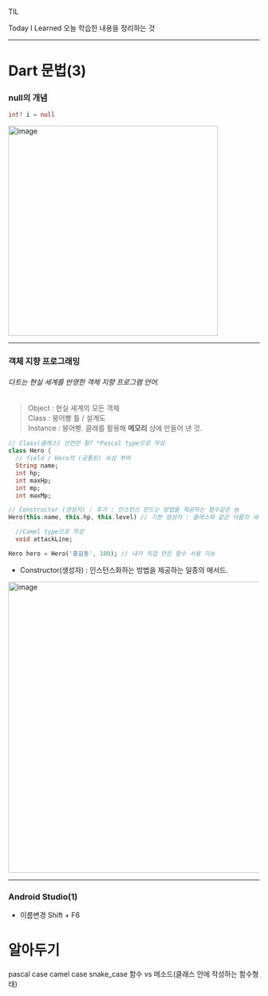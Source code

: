 TIL

Today I Learned
오늘 학습한 내용을 정리하는 것
***

Dart 문법(3)
========

### null의 개념
```Dart
int? i = null
```
<img width="420" alt="image" src="https://github.com/gyubit/TIL/assets/114902088/1d1b4789-a9d1-406f-8869-899f41d6e6a5">

---
### 객체 지향 프로그래밍
###### 다트는 현실 세계를 반영한 객체 지향 프로그램 언어.
> Object : 현실 셰계의 모든 객체  
> Class : 붕어빵 틀 / 설계도  
> Instance : 붕어빵. 클래를 활용해 **메모리** 상에 만들어 낸 것.

```Dart
// Class(클래스) 선언만 함? *Pascal type으로 작성
class Hero {
  // field / Hero의 (공통된) 속성 부여
  String name;
  int hp;
  int maxHp;
  int mp;
  int maxMp;

// Constructor (생성자) : 추가 : 인스턴스 만드는 방법을 제공하는 함수같은 놈
Hero(this.name, this.hp, this.level) // 기본 생성자 : 클래스와 같은 이름의 새서드 제공. Hero();

  //Camel type으로 작성
  void attackLine;

Hero hero = Hero('홍길동', 100); // 내가 직접 만든 함수 사용 가능
```
- Constructor(생성자) : 인스턴스화하는 방법을 제공하는 일종의 매서드.

<img width="582" alt="image" src="https://github.com/gyubit/TIL/assets/114902088/456fac24-6501-4564-bb48-3d35230f6ac3">

---
### Android Studio(1)
- 이름변경 Shift + F6

알아두기
======

pascal case
camel case
snake_case
함수 vs 메소드(클래스 안에 작성하는 함수형태)

